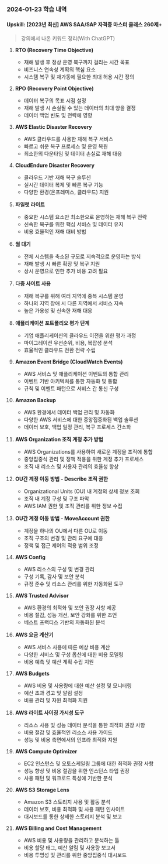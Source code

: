 ### 2024-01-23 학습 내역

#### Upskill: [2023년 최신] AWS SAA/SAP 자격증 마스터 클래스 260제+
> 강의에서 나온 키워드 정리(With ChatGPT)

1. **RTO (Recovery Time Objective)**
   - 재해 발생 후 정상 운영 복구까지 걸리는 시간 목표
   - 비즈니스 연속성 계획의 핵심 요소
   - 시스템 복구 및 재가동에 필요한 최대 허용 시간 정의

2. **RPO (Recovery Point Objective)**
   - 데이터 복구의 목표 시점 설정
   - 재해 발생 시 손실될 수 있는 데이터의 최대 양을 결정
   - 데이터 백업 빈도 및 전략에 영향

3. **AWS Elastic Disaster Recovery**
   - AWS 클라우드를 사용한 재해 복구 서비스
   - 빠르고 쉬운 복구 프로세스 및 운영 복원
   - 최소한의 다운타임 및 데이터 손실로 재해 대응

4. **CloudEndure Disaster Recovery**
   - 클라우드 기반 재해 복구 솔루션
   - 실시간 데이터 복제 및 빠른 복구 기능
   - 다양한 환경(온프레미스, 클라우드) 지원

5. **파일럿 라이트**
   - 중요한 시스템 요소만 최소한으로 운영하는 재해 복구 전략
   - 신속한 복구를 위한 핵심 서비스 및 데이터 유지
   - 비용 효율적인 재해 대비 방법

6. **웜 대기**
   - 전체 시스템을 축소된 규모로 지속적으로 운영하는 방식
   - 재해 발생 시 빠른 확장 및 복구 지원
   - 상시 운영으로 인한 추가 비용 고려 필요

7. **다중 사이트 사용**
   - 재해 복구를 위해 여러 지역에 중복 시스템 운영
   - 하나의 지역 장애 시 다른 지역에서 서비스 지속
   - 높은 가용성 및 신속한 재해 대응

8. **애플리케이션 포트폴리오 평가 단계**
   - 기업 애플리케이션의 클라우드 이전을 위한 평가 과정
   - 마이그레이션 우선순위, 비용, 복잡성 분석
   - 효율적인 클라우드 전환 전략 수립

9. **Amazon Event Bridge (CloudWatch Events)**
   - AWS 서비스 및 애플리케이션 이벤트의 통합 관리
   - 이벤트 기반 아키텍처를 통한 자동화 및 통합
   - 규칙 및 이벤트 패턴으로 서비스 간 통신 구성

10. **Amazon Backup**
    - AWS 환경에서 데이터 백업 관리 및 자동화
    - 다양한 AWS 서비스에 대한 중앙집중화된 백업 솔루션
    - 데이터 보호, 백업 일정 관리, 복구 프로세스 간소화

11. **AWS Organization 조직 계정 추가 방법**
    - AWS Organizations를 사용하여 새로운 계정을 조직에 통합
    - 중앙집중식 관리 및 정책 적용을 위한 계정 추가 프로세스
    - 조직 내 리소스 및 사용자 관리의 효율성 향상

12. **OU간 계정 이동 방법 - Describe 조직 권한**
    - Organizational Units (OU) 내 계정의 상세 정보 조회
    - 조직 내 계정 구성 및 구조 파악
    - AWS IAM 권한 및 조직 관리를 위한 정보 수집

13. **OU간 계정 이동 방법 - MoveAccount 권한**
    - 계정을 하나의 OU에서 다른 OU로 이동
    - 조직 구조의 변경 및 관리 요구에 대응
    - 정책 및 접근 제어의 적용 범위 조정

14. **AWS Config**
    - AWS 리소스의 구성 및 변경 관리
    - 구성 기록, 감사 및 보안 분석
    - 규정 준수 및 리소스 관리를 위한 자동화된 도구

15. **AWS Trusted Advisor**
    - AWS 환경의 최적화 및 보안 권장 사항 제공
    - 비용 절감, 성능 개선, 보안 강화를 위한 조언
    - 베스트 프랙티스 기반의 자동화된 분석

16. **AWS 요금 계산기**
    - AWS 서비스 사용에 따른 예상 비용 계산
    - 다양한 서비스 및 구성 옵션에 대한 비용 모델링
    - 비용 예측 및 예산 계획 수립 지원

17. **AWS Budgets**
    - AWS 비용 및 사용량에 대한 예산 설정 및 모니터링
    - 예산 초과 경고 및 알림 설정
    - 비용 관리 및 자원 최적화 지원

18. **AWS 라이트 사이징 가시성 도구**
    - 리소스 사용 및 성능 데이터 분석을 통한 최적화 권장 사항
    - 비용 절감 및 효율적인 리소스 사용 가이드
    - 성능 및 비용 측면에서의 인프라 최적화 지원

19. **AWS Compute Optimizer**
    - EC2 인스턴스 및 오토스케일링 그룹에 대한 최적화 권장 사항
    - 성능 향상 및 비용 절감을 위한 인스턴스 타입 권장
    - 사용 패턴 및 워크로드 특성에 기반한 분석

20. **AWS S3 Storage Lens**
    - Amazon S3 스토리지 사용 및 활동 분석
    - 데이터 보호, 비용 최적화 및 사용 패턴 인사이트
    - 대시보드를 통한 상세한 스토리지 분석 및 보고

21. **AWS Billing and Cost Management**
    - AWS 비용 및 사용량을 관리하고 분석하는 툴
    - 비용 할당 태그, 예산 알림 및 사용량 보고서
    - 비용 투명성 및 관리를 위한 중앙집중식 대시보드